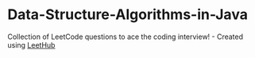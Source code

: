 # Data-Structure-Algorithms-in-Java
Collection of LeetCode questions to ace the coding interview! - Created using [LeetHub](https://github.com/QasimWani/LeetHub)
